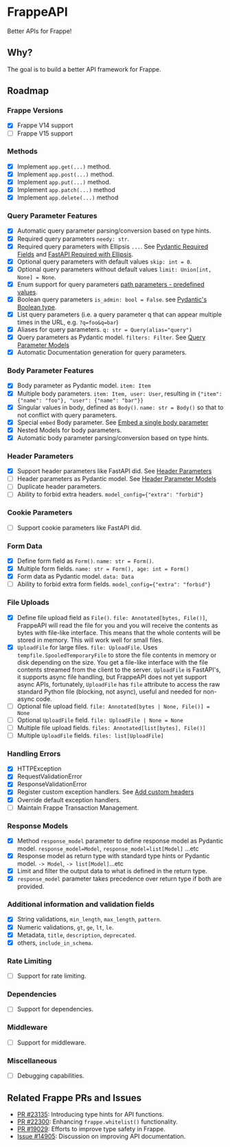 # FrappeAPI

Better APIs for Frappe!

## Why?

The goal is to build a better API framework for Frappe.

## Roadmap

### Frappe Versions

- [x] Frappe V14 support
- [ ] Frappe V15 support

### Methods

- [x] Implement `app.get(...)` method.
- [x] Implement `app.post(...)` method.
- [x] Implement `app.put(...)` method.
- [x] Implement `app.patch(...)` method
- [x] Implement `app.delete(...)` method

### Query Parameter Features

- [x] Automatic query parameter parsing/conversion based on type hints.
- [x] Required query parameters `needy: str`.
- [x] Required query parameters with Ellipsis `...`. See [Pydantic Required Fields](https://docs.pydantic.dev/latest/concepts/models/#required-fields) and [FastAPI Required with Ellipsis](https://fastapi.tiangolo.com/tutorial/query-params-str-validations/#required-with-ellipsis).
- [x] Optional query parameters with default values `skip: int = 0`.
- [x] Optional query parameters without default values `limit: Union[int, None] = None`.
- [x] Enum support for query parameters [path parameters - predefined values](https://fastapi.tiangolo.com/tutorial/path-params/#predefined-values).
- [x] Boolean query parameters `is_admin: bool = False`. see [Pydantic's Boolean type](https://docs.pydantic.dev/2.0/usage/types/booleans/).
- [x] List query parameters (i.e. a query parameter q that can appear multiple times in the URL, e.g. `?q=foo&q=bar`)
- [x] Aliases for query parameters. `q: str = Query(alias="query")`
- [x] Query parameters as Pydantic model. `filters: Filter`. See [Query Parameter Models](https://fastapi.tiangolo.com/tutorial/query-param-models/#query-parameter-models)
- [x] Automatic Documentation generation for query parameters.

### Body Parameter Features

- [x] Body parameter as Pydantic model. `item: Item`
- [x] Multiple body parameters. `item: Item, user: User`, resulting in `{"item": {"name": "foo"}, "user": {"name": "bar"}}`
- [x] Singular values in body, defined as `Body()`. `name: str = Body()` so that to not conflict with query parameters.
- [x] Special `embed` Body parameter. See [Embed a single body parameter](https://fastapi.tiangolo.com/tutorial/body-multiple-params/#embed-a-single-body-parameter)
- [x] Nested Models for body parameters.
- [x] Automatic body parameter parsing/conversion based on type hints.

### Header Parameters

- [x] Support header parameters like FastAPI did. See [Header Parameters](https://fastapi.tiangolo.com/tutorial/header-params/)
- [ ] Header parameters as Pydantic model. See [Header Parameter Models](https://fastapi.tiangolo.com/tutorial/header-param-models/)
- [ ] Duplicate header parameters.
- [ ] Ability to forbid extra headers. `model_config={"extra": "forbid"}`

### Cookie Parameters

- [ ] Support cookie parameters like FastAPI did.

### Form Data

- [x] Define form field as `Form()`. `name: str = Form()`.
- [x] Multiple form fields. `name: str = Form(), age: int = Form()`
- [x] Form data as Pydantic model. `data: Data`
- [ ] Ability to forbid extra form fields. `model_config={"extra": "forbid"}`

### File Uploads

- [x] Define file upload field as `File()`. `file: Annotated[bytes, File()]`, FrappeAPI will read the file for you and you will receive the contents as bytes with file-like interface. This means that the whole contents will be stored in memory. This will work well for small files.
- [x] `UploadFile` for large files. `file: UploadFile`. Uses `tempfile.SpooledTemporaryFile` to store the file contents in memory or disk depending on the size. You get a file-like interface with the file contents streamed from the client to the server. `UploadFile` is FastAPI's, it supports async file handling, but FrappeAPI does not yet support async APIs, fortunately, `UploadFile` has `file` attribute to access the raw standard Python file (blocking, not async), useful and needed for non-async code.
- [ ] Optional file upload field. `file: Annotated[bytes | None, File()] = None`
- [ ] Optional `UploadFile` field. `file: UploadFile | None = None`
- [ ] Multiple file upload fields. `files: Annotated[list[bytes], File()]`
- [ ] Multiple `UploadFile` fields. `files: list[UploadFile]`

### Handling Errors

- [x] HTTPException
- [x] RequestValidationError
- [x] ResponseValidationError
- [x] Register custom exception handlers. See [Add custom headers](https://fastapi.tiangolo.com/tutorial/handling-errors/#add-custom-headers)
- [x] Override default exception handlers.
- [ ] Maintain Frappe Transaction Management.

### Response Models

- [x] Method `response_model` parameter to define response model as Pydantic model. `response_model=Model`, `response_model=list[Model]` ...etc
- [x] Response model as return type with standard type hints or Pydantic model. `-> Model`, `-> list[Model]`...etc
- [x] Limit and filter the output data to what is defined in the return type.
- [x] `response_model` parameter takes precedence over return type if both are provided.

### Additional information and validation fields

- [x] String validations, `min_length`, `max_length`, `pattern`.
- [x] Numeric validations, `gt`, `ge`, `lt`, `le`.
- [x] Metadata, `title`, `description`, `deprecated`.
- [x] others, `include_in_schema`.

### Rate Limiting

- [ ] Support for rate limiting.

### Dependencies

- [ ] Support for dependencies.

### Middleware

- [ ] Support for middleware.

### Miscellaneous

- [ ] Debugging capabilities.

## Related Frappe PRs and Issues

- [PR #23135](https://github.com/frappe/frappe/pull/23135): Introducing type hints for API functions.
- [PR #22300](https://github.com/frappe/frappe/pull/22300): Enhancing `frappe.whitelist()` functionality.
- [PR #19029](https://github.com/frappe/frappe/pull/19029): Efforts to improve type safety in Frappe.
- [Issue #14905](https://github.com/frappe/frappe/issues/14905): Discussion on improving API documentation.

